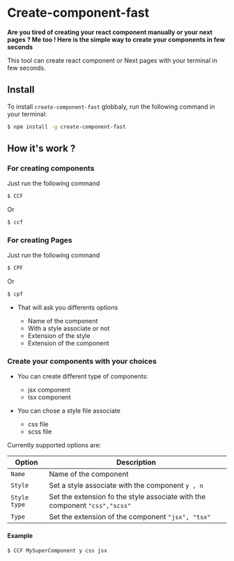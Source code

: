 # Create-component-fast

**Are you tired of creating your react component manually or your next pages ? Me too ! Here is the simple way to create your components in few seconds**

This tool can create react component or Next pages with your terminal in few seconds.

## Install

To install `create-component-fast` globbaly, run the following command in your terminal:

```sh
$ npm install -g create-component-fast

```

## How it's work ?

### For creating components

Just run the following command

```sh
$ CCF

```

Or

```sh
$ ccf

```

### For creating Pages

Just run the following command

```sh
$ CPF

```

Or

```sh
$ cpf

```

- That will ask you differents options

  - Name of the component
  - With a style associate or not
  - Extension of the style
  - Extension of the component

### Create your components with your choices

- You can create different type of components:

  - jsx component
  - tsx component

- You can chose a style file associate

  - css file
  - scss file

Currently supported options are:

| Option       | Description                                                                |
| ------------ | -------------------------------------------------------------------------- |
| `Name`       | Name of the component                                                      |
| `Style`      | Set a style associate with the component `y , n`                           |
| `Style type` | Set the extension fo the style associate with the component `"css","scss"` |
| `Type`       | Set the extension of the component `"jsx", "tsx"`                          |

#### Example

```sh
$ CCF MySuperComponent y css jsx
```
